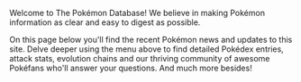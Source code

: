Welcome to The Pokémon Database! We believe in making Pokémon information as clear and easy to
digest as possible.

On this page below you'll find the recent Pokémon news and updates to this site. Delve deeper using
the menu above to find detailed Pokédex entries, attack stats, evolution chains and our thriving
community of awesome Pokéfans who'll answer your questions. And much more besides!